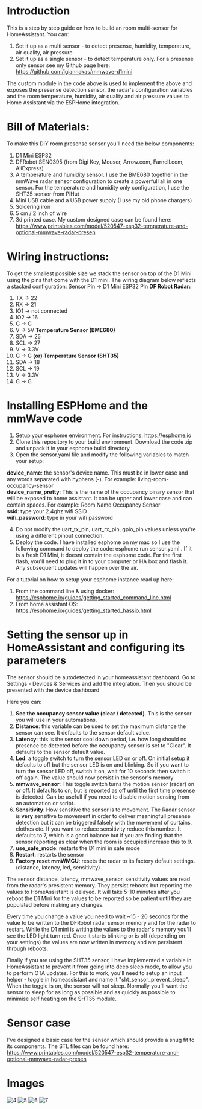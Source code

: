 # Introduction
This is a step by step guide on how to build an room multi-sensor for HomeAssistant. You can:
1. Set it up as a multi sensor - to detect presense, humidity, temperature, air quality, air pressure
2. Set it up as a single sensor - to detect temperature only.
For a presense only sensor see my Github page here: https://github.com/igiannakas/mmwave-d1mini

The custom module in the code above is used to implement the above and exposes the presense detection sensor, the radar's configuration variables and the room temperature, humidity, air quality and air pressure values to Home Assistant via the ESPHome integration.


# Bill of Materials:
To make this DIY room presense sensor you'll need the below components:
1. D1 Mini ESP32
3. DFRobot SEN0395 (from Digi Key, Mouser, Arrow.com, Farnell.com, AliExpress)
4. A temperature and humidity sensor. I use the BME680 together in the mmWave radar sensor configuration to create a powerfull all in one sensor. For the temperature and humidity only configuration, I use the SHT35 sensor from PiHut
5. Mini USB cable and a USB power supply (I use my old phone chargers)
6. Soldering iron
7. 5 cm / 2 inch of wire
8. 3d printed case. My custom designed case can be found here: https://www.printables.com/model/520547-esp32-temperature-and-optional-mmwave-radar-presen


# Wiring instructions:
To get the smallest possible size we stack the sensor on top of the D1 Mini using the pins that come with the D1 mini. The wiring diagram below reflects a stacked configuration:
Sensor Pin -> D1 Mini ESP32 Pin
**DF Robot Radar:**
1. TX -> 22
2. RX -> 21
3. IO1 -> not connected
4. IO2 -> 16
5. G -> G
6. V -> 5V
**Temperature Sensor (BME680)**
1. SDA -> 25
2. SCL -> 27
3. V -> 3.3V
4. G -> G
**(or) Temperature Sensor (SHT35)**
1. SDA -> 18
2. SCL -> 19
3. V -> 3.3V
4. G -> G


# Installing ESPHome and the mmWave code

1. Setup your esphome environment. For instructions: https://esphome.io
2. Clone this repository to your build environment. Download the code zip and unpack it in your esphome build directory
3. Open the sensor.yaml file and modify the following variables to match your setup:

**device_name**: the sensor's device name. This must be in lower case and any words separated with hyphens (-). For example: living-room-occupancy-sensor<br>
**device_name_pretty**: This is the name of the occupancy binary sensor that will be exposed to home assistant. It can be upper and lower case and can contain spaces. For example: Room Name Occupancy Sensor<br>
**ssid**: type your 2.4ghz wifi SSID<br>
**wifi_password**: type in your wifi password<br>

4. Do not modify the uart_tx_pin, uart_rx_pin, gpio_pin values unless you're using a different pinout connection.
5. Deploy the code. I have installed esphome on my mac so I use the following command to deploy the code: esphome run sensor.yaml . If it is a fresh D1 Mini, it doesnt contain the esphome code. For the first flash, you'll need to plug it in to your computer or HA box and flash it. Any subsequent updates will happen over the air. 

For a tutorial on how to setup your esphome instance read up here:
1. From the command line & using docker: https://esphome.io/guides/getting_started_command_line.html
2. From home assistant OS: https://esphome.io/guides/getting_started_hassio.html


# Setting the sensor up in HomeAssistant and configuring its parameters
The sensor should be autodetected in your homeassistant dashboard. Go to Settings - Devices & Services and add the integration. Then you should be presented with the device dashboard

Here you can:
1. **See the occupancy sensor value (clear / detected)**. This is the sensor you will use in your automations. 
2. **Distance**: this variable can be used to set the maximum distance the sensor can see. It defaults to the sensor default value.
3. **Latency**: this is the sensor cool down period, i.e. how long should no presence be detected before the occupancy sensor is set to "Clear". It defaults to the sensor default value.
4. **Led**: a toggle switch to turn the sensor LED on or off. On initial setup it defaults to off but the sensor LED is on and blinking. So if you want to turn the sensor LED off, switch it on, wait for 10 seconds then switch it off again. The value should now persist in the sensor's memory
5. **mmwave_sensor**: This toggle switch turns the motion sensor (radar) on or off. It defaults to on, but is reported as off until the first time presense is detected. Can be usefull if you need to disable motion sensing from an automation or script.
6. **Sensitivity**: How sensitive the sensor is to movement. The Radar sensor is **very** sensitive to movement in order to deliver meaningfull presense detection but it can be triggered falsely with the movement of curtains, clothes etc. If you want to reduce sensitivity reduce this number. It defaults to 7, which is a good balance but if you are finding that the sensor reporting as clear when the room is occupied increase this to 9.
7. **use_safe_mode**: restarts the D1 mini in safe mode
8. **Restart**: restarts the sensor
9. **Factory reset mmWMCU**: resets the radar to its factory default settings. (distance, latency, led, sensitivity)

The sensor distance, latency, mmwave_sensor, sensitivity values are read from the radar's presistent memory. They persist reboots but reporting the values to HomeAssistant is delayed. It will take 5-10 minutes after you reboot the D1 Mini for the values to be reported so be patient until they are populated before making any changes.

Every time you change a value you need to wait ~15 - 20 seconds for the value to be written to the DFRobot radar sensor memory and for the radar to restart. While the D1 mini is writing the values to the radar's memory you'll see the LED light turn red. Once it starts blinking or is off (depending on your settings) the values are now written in memory and are persistent through reboots. 

Finally if you are using the SHT35 sensor, I have implemented a variable in HomeAssistant to prevent it from going into deep sleep mode, to allow you to perform OTA updates. For this to work, you'll need to setup an input helper - toggle in homeassistant and name it "sht_sensor_prevent_sleep". When the toggle is on, the sensor will not sleep. Normally you'll want the sensor to sleep for as long as possible and as quickly as possible to minimise self heating on the SHT35 module.

# Sensor case
I've designed a basic case for the sensor which should provide a snug fit to its components. The STL files can be found here: https://www.printables.com/model/520547-esp32-temperature-and-optional-mmwave-radar-presen

# Images


![4](https://github.com/igiannakas/Presense-Temperature-Humidity-Air-Quality-multi-sensor-DFRobot-SHT35-or-BME680-/assets/59056762/8fc328fb-440e-4ad3-8e84-b08441062752)
![5](https://github.com/igiannakas/Presense-Temperature-Humidity-Air-Quality-multi-sensor-DFRobot-SHT35-or-BME680-/assets/59056762/14958fe0-bc12-4dc0-b12c-8d23aa47a988)
![6](https://github.com/igiannakas/Presense-Temperature-Humidity-Air-Quality-multi-sensor-DFRobot-SHT35-or-BME680-/assets/59056762/b7d012fd-cb62-41dd-8ce6-a01617784b3d)
![7](https://github.com/igiannakas/Presense-Temperature-Humidity-Air-Quality-multi-sensor-DFRobot-SHT35-or-BME680-/assets/59056762/99a86c6f-b173-4e20-9dd9-7b4d52ff69bb)


